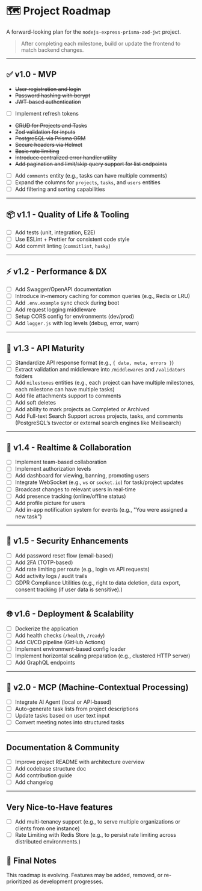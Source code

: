 # 🗺️ Project Roadmap

A forward-looking plan for the `nodejs-express-prisma-zod-jwt` project.

> After completing each milestone, build or update the frontend to match backend changes.

---

## ✅ v1.0 - MVP

- ~~User registration and login~~
- ~~Password hashing with bcrypt~~
- ~~JWT-based authentication~~
- [ ] Implement refresh tokens
- ~~CRUD for Projects and Tasks~~
- ~~Zod validation for inputs~~
- ~~PostgreSQL via Prisma ORM~~
- ~~Secure headers via Helmet~~
- ~~Basic rate limiting~~
- ~~Introduce centralized error handler utility~~
- ~~Add pagination and limit/skip query support for list endpoints~~
- [ ] Add `comments` entity (e.g., tasks can have multiple comments)
- [ ] Expand the columns for `projects`, `tasks`, and `users` entities
- [ ] Add filtering and sorting capabilities

---

## 📦 v1.1 - Quality of Life & Tooling

- [ ] Add tests (unit, integration, E2E)
- [ ] Use ESLint + Prettier for consistent code style
- [ ] Add commit linting (`commitlint`, `husky`)

---

## ⚡ v1.2 - Performance & DX

- [ ] Add Swagger/OpenAPI documentation
- [ ] Introduce in-memory caching for common queries (e.g., Redis or LRU)
- [ ] Add `.env.example` sync check during boot
- [ ] Add request logging middleware
- [ ] Setup CORS config for environments (dev/prod)
- [ ] Add `logger.js` with log levels (debug, error, warn)

---

## 🚧 v1.3 - API Maturity

- [ ] Standardize API response format (e.g., `{ data, meta, errors }`)
- [ ] Extract validation and middleware into `/middlewares` and `/validators` folders
- [ ] Add `milestones` entities (e.g., each project can have multiple milestones, each milestone can have multiple tasks)
- [ ] Add file attachments support to comments
- [ ] Add soft deletes
- [ ] Add ability to mark projects as Completed or Archived
- [ ] Add Full-text Search Support across projects, tasks, and comments (PostgreSQL’s tsvector or external search engines like Meilisearch)

---

## 🔄 v1.4 - Realtime & Collaboration

- [ ] Implement team-based collaboration
- [ ] Implement authorization levels
- [ ] Add dashboard for viewing, banning, promoting users
- [ ] Integrate WebSocket (e.g., `ws` or `socket.io`) for task/project updates
- [ ] Broadcast changes to relevant users in real-time
- [ ] Add presence tracking (online/offline status)
- [ ] Add profile picture for users
- [ ] Add in-app notification system for events (e.g., "You were assigned a new task")

---

## 🔐 v1.5 - Security Enhancements

- [ ] Add password reset flow (email-based)
- [ ] Add 2FA (TOTP-based)
- [ ] Add rate limiting per route (e.g., login vs API requests)
- [ ] Add activity logs / audit trails
- [ ] GDPR Compliance Utilities (e.g., right to data deletion, data export, consent tracking (if user data is sensitive).)

---

## 🌐 v1.6 - Deployment & Scalability

- [ ] Dockerize the application
- [ ] Add health checks (`/health`, `/ready`)
- [ ] Add CI/CD pipeline (GitHub Actions)
- [ ] Implement environment-based config loader
- [ ] Implement horizontal scaling preparation (e.g., clustered HTTP server)
- [ ] Add GraphQL endpoints

---

## 🧠 v2.0 - MCP (Machine-Contextual Processing)

- [ ] Integrate AI Agent (local or API-based)
- [ ] Auto-generate task lists from project descriptions
- [ ] Update tasks based on user text input
- [ ] Convert meeting notes into structured tasks

---

## Documentation & Community

- [ ] Improve project README with architecture overview
- [ ] Add codebase structure doc
- [ ] Add contribution guide
- [ ] Add changelog

---

## Very Nice-to-Have features

- [ ] Add multi-tenancy support (e.g., to serve multiple organizations or clients from one instance)
- [ ] Rate Limiting with Redis Store (e.g., to persist rate limiting across distributed environments.)

## 🏁 Final Notes

This roadmap is evolving. Features may be added, removed, or re-prioritized as development progresses.
